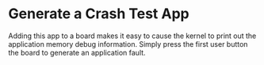 Generate a Crash Test App
=========================

Adding this app to a board makes it easy to cause the kernel to print
out the application memory debug information. Simply press the first
user button the board to generate an application fault.

